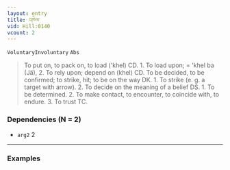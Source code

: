 ```yaml
---
layout: entry
title: འཁེལ་
vid: Hill:0140
vcount: 2
---
```

`VoluntaryInvoluntary` `Abs`
> To put on, to pack on, to load ('khel) CD\.
 1\.
 To load upon; = 'khel ba (Jä), 2\.
 To rely upon; depend on (khel) CD\.
 To be decided, to be confirmed; to strike, hit; to be on the way DK\.
 1\.
 To strike (e\.
g\.
 a target with arrow)\.
 2\.
 To decide on the meaning of a belief DS\.
 1\.
 To be determined\.
 2\.
 To make contact, to encounter, to coïncide with, to endure\.
 3\.
 To trust TC\.

### Dependencies (N = 2)
* `arg2` 2

---

### Examples



